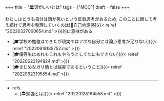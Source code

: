 +++
title = "🏛頭がいいとは"
tags = ["MOC"]
draft = false
+++

わたしはどうも自分は頭が悪いという反芻思考があるため, このことに関して考え続けて思考を整理していくのは[📝自己肯定感]({{< relref "20220327060654.md" >}})的に意味がある.

-   [🎓学校の勉強はできたが現実ではアホな自分には論点思考が足りない]({{< relref "20220619185752.md" >}})
-   [🎓優等生はあれもこれもやろうとしてなにもできない]({{< relref "20220623194824.md" >}})
-   [🎓まじめなガリ勉とは誠実であるということ]({{< relref "20220623195854.md" >}})

---

-   refs.
    -   [🏛勉強とは]({{< relref "20220128184558.md" >}})
